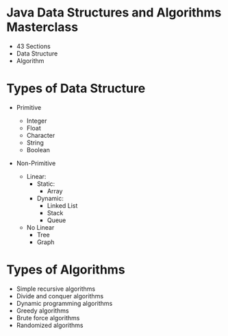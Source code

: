 # Java Data Structures and Algorithms Masterclass

- 43 Sections
- Data Structure
- Algorithm

# Types of Data Structure

- Primitive
  - Integer
  - Float
  - Character
  - String
  - Boolean


- Non-Primitive 
  - Linear: 
    - Static: 
      - Array
    - Dynamic:
      - Linked List
      - Stack
      - Queue
  - No Linear
    - Tree
    - Graph

# Types of Algorithms

- Simple recursive algorithms
- Divide and conquer algorithms
- Dynamic programming algorithms
- Greedy algorithms
- Brute force algorithms
- Randomized algorithms
